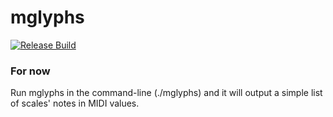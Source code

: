 # mglyphs

[![Release Build](https://github.com/pd3v/intervals/actions/workflows/cmake+submodule.yml/badge.svg)](https://github.com/pd3v/intervals/actions/workflows/cmake+submodule.yml)

### **For now**

Run mglyphs in the command-line (./mglyphs) and it will output a simple list of scales' notes in MIDI values.